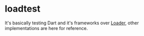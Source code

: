 # loadtest

It's basically testing Dart and it's frameworks over [Loader](https://loader.io/), other implementations are here for reference.
